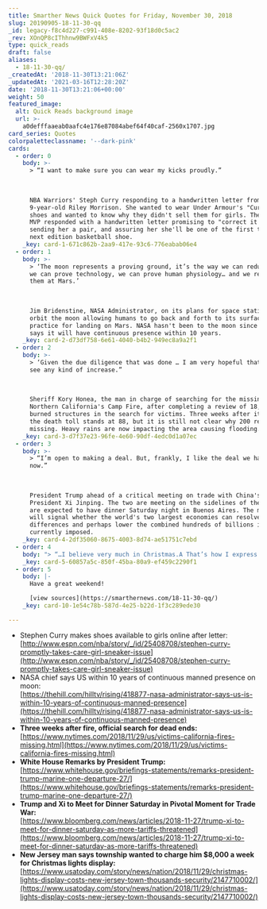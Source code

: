 ```yaml
---
title: Smarther News Quick Quotes for Friday, November 30, 2018
slug: 20190905-18-11-30-qq
_id: legacy-f8c4d227-c991-408e-8202-93f18d0c5ac2
_rev: XOnQP8cIThhnw9BWFxV4k5
type: quick_reads
draft: false
aliases:
  - 18-11-30-qq/
_createdAt: '2018-11-30T13:21:06Z'
_updatedAt: '2021-03-16T12:28:20Z'
date: '2018-11-30T13:21:06+00:00'
weight: 50
featured_image:
  alt: Quick Reads background image
  url: >-
    a0defffaaeab0aafc4e176e87084abef64f40caf-2560x1707.jpg
card_series: Quotes
colorpaletteclassname: '--dark-pink'
cards:
  - order: 0
    body: >-
      > “I want to make sure you can wear my kicks proudly.”  
        
        
        
      NBA Warriors' Steph Curry responding to a handwritten letter from
      9-year-old Riley Morrison. She wanted to wear Under Armour's "Curry 5"
      shoes and wanted to know why they didn't sell them for girls. The two-time
      MVP responded with a handwritten letter promising to "correct it now,"
      sending her a pair, and assuring her she'll be one of the first to get the
      next edition basketball shoe.
    _key: card-1-671c862b-2aa9-417e-93c6-776eabab06e4
  - order: 1
    body: >-
      > ‘The moon represents a proving ground, it’s the way we can reduce risk,
      we can prove technology, we can prove human physiology… and we replicate
      them at Mars.’  
        
        
        
      Jim Bridenstine, NASA Administrator, on its plans for space station to
      orbit the moon allowing humans to go back and forth to its surface in
      practice for landing on Mars. NASA hasn't been to the moon since 1972, but
      says it will have continuous presence within 10 years.
    _key: card-2-d73df758-6e61-4040-b4b2-949ec8a9a2f1
  - order: 2
    body: >-
      > ‘Given the due diligence that was done … I am very hopeful that we won’t
      see any kind of increase.”  
        
        
        
      Sheriff Kory Honea, the man in charge of searching for the missing in
      Northern California's Camp Fire, after completing a review of 18,000
      burned structures in the search for victims. Three weeks after it began,
      the death toll stands at 88, but it is still not clear why 200 remain
      missing. Heavy rains are now impacting the area causing flooding.
    _key: card-3-d7f37e23-96fe-4e60-90df-4edc0d1a07ec
  - order: 3
    body: >-
      > “I’m open to making a deal. But, frankly, I like the deal we have right
      now.”  
        
        
        
      President Trump ahead of a critical meeting on trade with China's
      President Xi Jinping. The two are meeting on the sidelines of the G-20 and
      are expected to have dinner Saturday night in Buenos Aires. The meeting
      will signal whether the world's two largest economies can resolve their
      differences and perhaps lower the combined hundreds of billions in tariffs
      currently imposed.
    _key: card-4-2df35060-8675-4003-8d74-ae51751c7ebd
  - order: 4
    body: "> “…I believe very much in Christmas.A That’s how I express myself a\x14A through my lights.”  \n  \n  \n  \nThomas Apruzzi of Old Bridge, NJ. His family's annual Christmas light display has taken place for at least 15 years & attracts throngs of onlookers. The town says the holiday display costs taxpayers at least $45K for resources to ensure traffic and pedestrian safety. Town officials want Apruzzi to foot the cost; Apruzzi believe his lights reflect his freedom of expression and he won’t pay."
    _key: card-5-60857a5c-850f-45ba-80a9-ef459c2290f1
  - order: 5
    body: |-
      Have a great weekend!

      [view sources](https://smarthernews.com/18-11-30-qq/)
    _key: card-10-1e54c78b-587d-4e25-b22d-1f3c289ede30

---
```

* Stephen Curry makes shoes available to girls online after letter:  
[http://www.espn.com/nba/story/_/id/25408708/stephen-curry-promptly-takes-care-girl-sneaker-issue](http://www.espn.com/nba/story/_/id/25408708/stephen-curry-promptly-takes-care-girl-sneaker-issue)
* NASA chief says US within 10 years of continuous manned presence on moon:  
[https://thehill.com/hilltv/rising/418877-nasa-administrator-says-us-is-within-10-years-of-continuous-manned-presence](https://thehill.com/hilltv/rising/418877-nasa-administrator-says-us-is-within-10-years-of-continuous-manned-presence)
* **Three weeks after fire, official search for dead ends:**  
[https://www.nytimes.com/2018/11/29/us/victims-california-fires-missing.html](https://www.nytimes.com/2018/11/29/us/victims-california-fires-missing.html)
* **White House Remarks by President Trump:**  
[https://www.whitehouse.gov/briefings-statements/remarks-president-trump-marine-one-departure-27/](https://www.whitehouse.gov/briefings-statements/remarks-president-trump-marine-one-departure-27/)
* **Trump and Xi to Meet for Dinner Saturday in Pivotal Moment for Trade War:**  
[https://www.bloomberg.com/news/articles/2018-11-27/trump-xi-to-meet-for-dinner-saturday-as-more-tariffs-threatened](https://www.bloomberg.com/news/articles/2018-11-27/trump-xi-to-meet-for-dinner-saturday-as-more-tariffs-threatened)
* **New Jersey man says township wanted to charge him $8,000 a week for Christmas lights display:**  
[https://www.usatoday.com/story/news/nation/2018/11/29/christmas-lights-display-costs-new-jersey-town-thousands-security/2147710002/](https://www.usatoday.com/story/news/nation/2018/11/29/christmas-lights-display-costs-new-jersey-town-thousands-security/2147710002/)